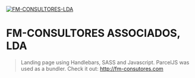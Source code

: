 <a href="http://fm-consultores.com"><img src="http://fm-consultores.com/LG-CORES.26dd0ddd.jpg" title="FM-CONSULTORES-LDA" alt="FM-CONSULTORES-LDA"></a>
# FM-CONSULTORES ASSOCIADOS, LDA
> Landing page using Handlebars, SASS and Javascript. ParcelJS was used as a bundler.
> Check it out: http://fm-consutores.com
